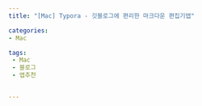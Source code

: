 ```yaml
---
title: "[Mac] Typora - 깃블로그에 편리한 마크다운 편집기앱"

categories:
- Mac

tags: 
 - Mac
 - 블로그
 - 앱추천


---
```






